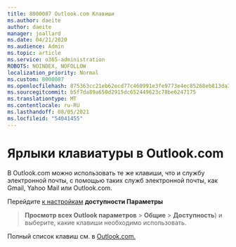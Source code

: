```yaml
---
title: 8000087 Outlook.com Клавиши
ms.author: daeite
author: daeite
manager: joallard
ms.date: 04/21/2020
ms.audience: Admin
ms.topic: article
ms.service: o365-administration
ROBOTS: NOINDEX, NOFOLLOW
localization_priority: Normal
ms.custom: 8000087
ms.openlocfilehash: 875363cc21eb62ecd77c460991e3fe9773e4ec85268eb813da3dbd13bb6bb079
ms.sourcegitcommit: b5f7da89a650d2915dc652449623c78be6247175
ms.translationtype: MT
ms.contentlocale: ru-RU
ms.lasthandoff: 08/05/2021
ms.locfileid: "54041455"
---
```

# <a name="keyboard-shortcuts-in-outlookcom"></a>Ярлыки клавиатуры в Outlook.com

В Outlook.com можно использовать те же клавиши, что и службу электронной почты, с помощью таких служб электронной почты, как Gmail, Yahoo Mail или Outlook.com.

Перейдите [к настройкам](https://go.microsoft.com/fwlink/?linkid=2080840) **доступности Параметры** 
 > **Просмотр всех Outlook параметров**  >  **Общие**  >  **Доступность**) и выберите, какие клавиши необходимо использовать.

Полный список клавиш см. в [Outlook.com.](https://support.microsoft.com/topic/keyboard-shortcuts-for-outlook-3cdeb221-7ae5-4c1d-8c1d-9e63216c1efd)